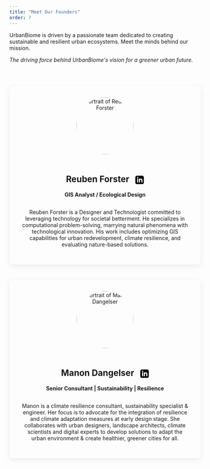 ```yaml
---
title: "Meet Our Founders"
order: 7
---
```

UrbanBiome is driven by a passionate team dedicated to creating sustainable and resilient urban ecosystems. Meet the minds behind our mission.

<p style="max-width: 600px; margin: 0 auto 60px; font-style: italic;">The driving force behind UrbanBiome's vision for a greener urban future.</p>

<div class="founder-grid">
    <div class="founder-card">
        <img src="/images/reuben.png" alt="Portrait of Reuben Forster">
        <h3>
            <a href="https://www.linkedin.com/in/reuben-forster-a41050201/" target="_blank" rel="noopener noreferrer">
                Reuben Forster
                <svg class="linkedin-icon" xmlns="http://www.w3.org/2000/svg" viewBox="0 0 24 24"><path d="M19 0h-14c-2.761 0-5 2.239-5 5v14c0 2.761 2.239 5 5 5h14c2.762 0 5-2.239 5-5v-14c0-2.761-2.238-5-5-5zm-11 19h-3v-11h3v11zm-1.5-12.268c-.966 0-1.75-.79-1.75-1.764s.784-1.764 1.75-1.764 1.75.79 1.75 1.764-.783 1.764-1.75 1.764zm13.5 12.268h-3v-5.604c0-3.368-4-3.113-4 0v5.604h-3v-11h3v1.765c1.396-2.586 7-2.777 7 2.476v6.759z"/></svg>
            </a>
        </h3>
        <p class="title">GIS Analyst / Ecological Design</p>
        <p>Reuben Forster is a Designer and Technologist committed to leveraging technology for societal betterment. He specializes in computational problem-solving, marrying natural phenomena with technological innovation. His work includes optimizing GIS capabilities for urban redevelopment, climate resilience, and evaluating nature-based solutions.</p>
    </div>
    <div class="founder-card">
        <img src="/images/mannon.png" alt="Portrait of Manon Dangelser">
        <h3>
            <a href="https://www.linkedin.com/in/manon-dangelser-9b161098/" target="_blank" rel="noopener noreferrer">
                Manon Dangelser
                <svg class="linkedin-icon" xmlns="http://www.w3.org/2000/svg" viewBox="0 0 24 24"><path d="M19 0h-14c-2.761 0-5 2.239-5 5v14c0 2.761 2.239 5 5 5h14c2.762 0 5-2.239 5-5v-14c0-2.761-2.238-5-5-5zm-11 19h-3v-11h3v11zm-1.5-12.268c-.966 0-1.75-.79-1.75-1.764s.784-1.764 1.75-1.764 1.75.79 1.75 1.764-.783 1.764-1.75 1.764zm13.5 12.268h-3v-5.604c0-3.368-4-3.113-4 0v5.604h-3v-11h3v1.765c1.396-2.586 7-2.777 7 2.476v6.759z"/></svg>
            </a>
        </h3>
        <p class="title">Senior Consultant | Sustainability | Resilience</p>
        <p>Manon is a climate resilience consultant, sustainability specialist & engineer. Her focus is to advocate for the integration of resilience and climate adaptation measures at early design stage. She collaborates with urban designers, landscape architects, climate scientists and digital experts to develop solutions to adapt the urban environment & create healthier, greener cities for all.</p>
    </div>
</div>

<style>
    /* Styles specific to founders.md */
    .founder-grid {
        display: flex;
        flex-wrap: wrap; /* Allows wrapping on smaller screens */
        justify-content: center;
        gap: 40px;
    }

    .founder-card {
        background-color: var(--light-bg);
        border-radius: 8px;
        box-shadow: 0 4px 15px rgba(0,0,0,0.08);
        border: 1px solid var(--border-color);
        padding: 30px;
        text-align: center;
        max-width: 450px;
        width: 100%;
        display: flex;
        flex-direction: column;
        align-items: center;
    }

    .founder-card img {
        width: 150px;
        height: 150px;
        border-radius: 50%;
        object-fit: cover;
        margin-bottom: 20px;
        border: 4px solid var(--primary-accent);
    }

    .founder-card h3 {
        margin-bottom: 5px;
        font-size: 1.6em;
        display: flex;
        align-items: center;
        justify-content: center;
    }

    .founder-card h3 a {
        color: inherit;
        text-decoration: none;
    }

    .linkedin-icon {
        width: 1em;
        height: 1em;
        margin-left: 0.5em;
        vertical-align: middle;
        fill: var(--text-color);
        transition: fill 0.3s ease;
    }

    .founder-card h3 a:hover .linkedin-icon {
        fill: var(--primary-accent);
    }

    .founder-card p.title {
        color: var(--primary-accent);
        font-weight: bold;
        margin-bottom: 15px;
    }
</style>